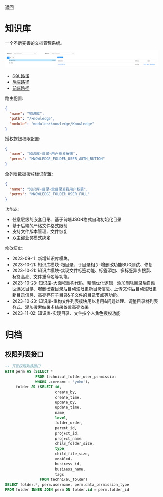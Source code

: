 [返回](../)

# 知识库

一个不断完善的文档管理系统。

![知识库-1694433536258.png](./assets/知识库-1694433536258.png)

* [SQL路径](https://github.com/yoko-murasame/jeecg-boot/blob/yoko-3.4.3last/db/增量SQL/3.4.3文件模块扩展.sql)
* [后端路径](https://github.com/yoko-murasame/jeecg-boot/blob/yoko-3.4.3last/jeecg-module-system/jeecg-system-start/src/main/java/org/jeecg/modules/technical)
* [前端路径](https://github.com/yoko-murasame/ant-design-vue-jeecg/blob/yoko/src/views/modules/knowledge)

路由配置: 

```json
{
  "name": "知识库",
  "path": "/knowledge",
  "module": "modules/knowledge/Knowledge"
}
```

授权按钮权限配置:

```json
{
  "name": "知识库-目录-用户授权按钮",
  "perms": "KNOWLEDGE_FOLDER_USER_AUTH_BUTTON"
}
```

全列表数据授权标识配置:

```json
{
  "name": "知识库-目录-全目录查看用户权限",
  "perms": "KNOWLEDGE_FOLDER_USER_FULL"
}
```

功能点:
* 任意层级的嵌套目录、基于前端JSON格式自动初始化目录
* 基于后端的严格文件格式限制
* 支持文件版本管理、文件恢复
* 双主键业务模式绑定

修改历史:
* 2023-09-11: 新增知识库模块。
* 2023-10-21: 知识库模块-根目录、子目录相关-增删改功能BUG测试、修复
* 2023-10-21: 知识库模块-实现文件标签功能、标签添加、多标签异步搜索、标签高亮、文件重命名等功能。
* 2023-10-23: 知识库-大面积重构代码、精简优化逻辑，添加删除目录后自动回选父目录、增删改查目录后自动递归更新目录信息、上传文件后自动递归更新目录信息、高亮存在子目录&子文件的目录节点等功能。
* 2023-10-23: 知识库-重构文件列表模块用以复用&问题处理、调整目录树列表样式、添加搜索结果多结果微微高亮效果
* 2023-11-02: 知识库-实现目录、文件按个人角色授权功能

# 归档

## 权限列表接口

```sql
-- 开发权限列表接口
WITH perm AS (SELECT *
              FROM technical_folder_user_permission
              WHERE username = 'yoko'),
     folder AS (SELECT id,
                       create_by,
                       create_time,
                       update_by,
                       update_time,
                       name,
                       level,
                       folder_order,
                       parent_id,
                       project_id,
                       project_name,
                       child_folder_size,
                       type,
                       child_file_size,
                       enabled,
                       business_id,
                       business_name,
                       tags
                FROM technical_folder)
SELECT folder.*, perm.username, perm.data_permission_type
FROM folder INNER JOIN perm ON folder.id = perm.folder_id
```
